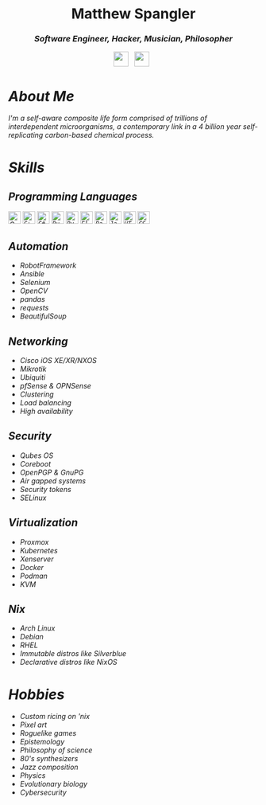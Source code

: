 <div align='center'>
  <h1>Matthew Spangler</h1>
  <h3><i>Software Engineer, Hacker, Musician, Philosopher<i></h3>
  <a href="https://www.linkedin.com/in/mattspangler-tech/"><img height="30" src="https://skillicons.dev/icons?i=linkedin"></a>&nbsp;&nbsp;
  <a href="https://unix.stackexchange.com/users/572504/nebulasurfer/"><img height="30" src="https://skillicons.dev/icons?i=stackoverflow"></a>&nbsp;&nbsp;
</div>

# About Me
I'm a self-aware composite life form comprised of trillions of interdependent microorganisms, a contemporary link in a 4 billion year self-replicating carbon-based chemical process.

# Skills
## Programming Languages
<img title="C" height="25" src="https://skillicons.dev/icons?i=c">
<code><img title="C++" height="25" src="https://skillicons.dev/icons?i=cpp"></code>
<code><img title="C#" height="25" src="https://skillicons.dev/icons?i=cs"></code>
<code><img title="Rust" height="25" src="https://skillicons.dev/icons?i=rust"></code>
<code><img title="Python" height="25" src="https://skillicons.dev/icons?i=python"></code>
<code><img title="Elisp" height="25" src="https://skillicons.dev/icons?i=emacs"></code>
<code><img title="Bash" height="25" src="https://skillicons.dev/icons?i=bash"></code>
<code><img title="Javascript" height="25" src="https://skillicons.dev/icons?i=javascript"></code>
<code><img title="HTML5" height="25" src="https://skillicons.dev/icons?i=html"></code>
<code><img title="CSS" height="25" src="https://skillicons.dev/icons?i=css"></code>

## Automation
- RobotFramework
- Ansible
- Selenium
- OpenCV
- pandas
- requests
- BeautifulSoup

## Networking
- Cisco iOS XE/XR/NXOS
- Mikrotik
- Ubiquiti
- pfSense & OPNSense
- Clustering
- Load balancing
- High availability

## Security
- Qubes OS
- Coreboot
- OpenPGP & GnuPG
- Air gapped systems
- Security tokens
- SELinux

## Virtualization
- Proxmox
- Kubernetes
- Xenserver
- Docker
- Podman
- KVM

## Nix
- Arch Linux
- Debian
- RHEL
- Immutable distros like Silverblue
- Declarative distros like NixOS

# Hobbies
- Custom ricing on 'nix
- Pixel art
- Roguelike games
- Epistemology
- Philosophy of science
- 80's synthesizers
- Jazz composition
- Physics
- Evolutionary biology
- Cybersecurity
